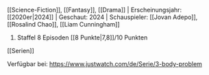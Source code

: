 
[[Science-Fiction]], [[Fantasy]], [[Drama]] | Erscheinungsjahr: [[2020er|2024]] | Geschaut: 2024 | Schauspieler: [[Jovan Adepo]], [[Rosalind Chao]], [[Liam Cunningham]]

1. Staffel 8 Episoden [[8 Punkte|7,8]]/10 Punkten


[[Serien]]

Verfügbar bei: https://www.justwatch.com/de/Serie/3-body-problem